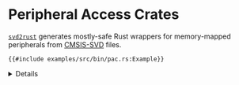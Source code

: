 # Peripheral Access Crates

[`svd2rust`](https://crates.io/crates/svd2rust) generates mostly-safe Rust
wrappers for memory-mapped peripherals from
[CMSIS-SVD](https://www.keil.com/pack/doc/CMSIS/SVD/html/index.html) files.

```rust,editable,compile_fail
{{#include examples/src/bin/pac.rs:Example}}
```

<details>

- SVD (System View Description) files are XML files typically provided by
  silicon vendors that describe the memory map of the device.
  - They are organized by peripheral, register, field and value, with names,
    descriptions, addresses and so on.
  - SVD files are often buggy and incomplete, so there are various projects that
    patch the mistakes, add missing details, and publish the generated crates.
- `cortex-m-rt` provides the vector table, among other things.
- If you `cargo install cargo-binutils` then you can run
  `cargo objdump --bin pac -- -d --no-show-raw-insn` to see the resulting
  binary.

Run the example with:

```sh
cargo embed --bin pac
```

</details>
